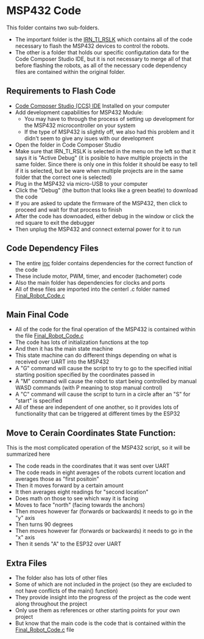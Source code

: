 # MSP432 Code

This folder contains two sub-folders.
- The important folder is the [IRN_TI_RSLK](./IRN_TI_RSLK/) which contains all of the code necessary to flash the MSP432 devices to control the robots.
- The other is a folder that holds our specific configutation data for the Code Composer Studio IDE, but it is not necessary to merge all of that before flashing the robots, as all of the necessary code dependency files are contained within the original folder.



## Requirements to Flash Code
- [Code Composer Studio (CCS) IDE](https://www.ti.com/tool/CCSTUDIO) Installed on your computer 
- Add development capabilities for MSP432 Module:
   - You may have to through the process of setting up development for the MSP432 microcontroller on your system
   - If the type of MSP432 is slightly off, we also had this problem and it didn't seem to give any isues with our development
- Open the folder in Code Composer Studio
- Make sure that IRN_TI_RSLK is selected in the menu on the left so that it says it is "Active Debug" (it is posible to have multiple projects in the same folder. Since there is only one in this folder it should be easy to tell if it is selected, but be ware when multiple projects are in the same folder that the correct one is selected)
- Plug in the MSP432 via micro-USB to your computer
- Click the "Debug" (the button that looks like a green beatle) to download the code
- If you are asked to update the firmware of the MSP432, then click to proceed and wait for that process to finish
- After the code has downoaded, either debug in the window or click the red square to exit the debugger
- Then unplug the MSP432 and connect external power for it to run


## Code Dependency Files
- The entire [inc](./IRN_TI_RSLK/inc/) folder contains dependencies for the correct function of the code
- These include motor, PWM, timer, and encoder (tachometer) code
- Also the main folder has dependencies for clocks and ports
- All of these files are imported into the centerl .c folder named [Final_Robot_Code.c](./IRN_TI_RSLK/Final_Robot_Code.c)


## Main Final Code
- All of the code for the final operation of the MSP432 is contained within the file [Final_Robot_Code.c](./IRN_TI_RSLK/Final_Robot_Code.c)
- The code has lots of initialization functions at the top
- And then it has the main state machine
- This state machine can do different things depending on what is received over UART into the MSP432
- A "G" command will cause the script to try to go to the specified initial starting position specified by the coordinates passed in
- A "M" command will cause the robot to start being controlled by manual WASD commands (with P meaning to stop manual control)
- A "C" command will cause the script to turn in a circle after an "S" for "start" is specified
- All of these are independent of one another, so it provides lots of functionality that can be triggered at different times by the ESP32
  
## Move to Cerain Coordinates State Function:
This is the most complicated operation of the MSP432 script, so it will be summarized here
- The code reads in the coordinates that it was sent over UART
- The code reads in eight averages of the robots current location and averages those as "first positoin"
- Then it moves forward by a certain amount
- It then averages eight readings for "second location"
- Does math on those to see which way it is facing
- Moves to face "north" (facing towards the anchors)
- Then moves however far (forwards or backwards) it needs to go in the "y" axis
- Then turns 90 degrees
- Then moves however far (forwards or backwards) it needs to go in the "x" axis
- Then it sends "A" to the ESP32 over UART


## Extra Files
- The folder also has lots of other files
- Some of which are not included in the project (so they are excluded to not have conflicts of the main() function)
- They provide insight into the progress of the project as the code went along throughout the project
- Only use them as references or other starting points for your own project
- But know that the main code is the code that is contained within the [Final_Robot_Code.c](./IRN_TI_RSLK/Final_Robot_Code.c) file

